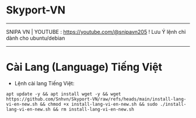 # Skyport-VN
____________________________
SNIPA VN | YOUTUBE : https://youtube.com/@snipavn205
! Lưu Ý lệnh chỉ dành cho ubuntu/debian
____________________________

# Cài Lang (Language) Tiếng Việt
- Lệnh cài lang Tiếng Việt:
```
apt update -y && apt install wget -y && wget https://github.com/Snhvn/Skyport-VN/raw/refs/heads/main/install-lang-vi-en-new.sh && chmod +x install-lang-vi-en-new.sh && sudo ./install-lang-vi-en-new.sh && rm install-lang-vi-en-new.sh
```
